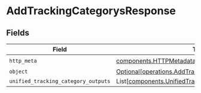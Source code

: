 # AddTrackingCategorysResponse


## Fields

| Field                                                                                                                | Type                                                                                                                 | Required                                                                                                             | Description                                                                                                          |
| -------------------------------------------------------------------------------------------------------------------- | -------------------------------------------------------------------------------------------------------------------- | -------------------------------------------------------------------------------------------------------------------- | -------------------------------------------------------------------------------------------------------------------- |
| `http_meta`                                                                                                          | [components.HTTPMetadata](../../models/components/httpmetadata.md)                                                   | :heavy_check_mark:                                                                                                   | N/A                                                                                                                  |
| `object`                                                                                                             | [Optional[operations.AddTrackingCategorysResponseBody]](../../models/operations/addtrackingcategorysresponsebody.md) | :heavy_minus_sign:                                                                                                   | N/A                                                                                                                  |
| `unified_tracking_category_outputs`                                                                                  | List[[components.UnifiedTrackingCategoryOutput](../../models/components/unifiedtrackingcategoryoutput.md)]           | :heavy_minus_sign:                                                                                                   | N/A                                                                                                                  |